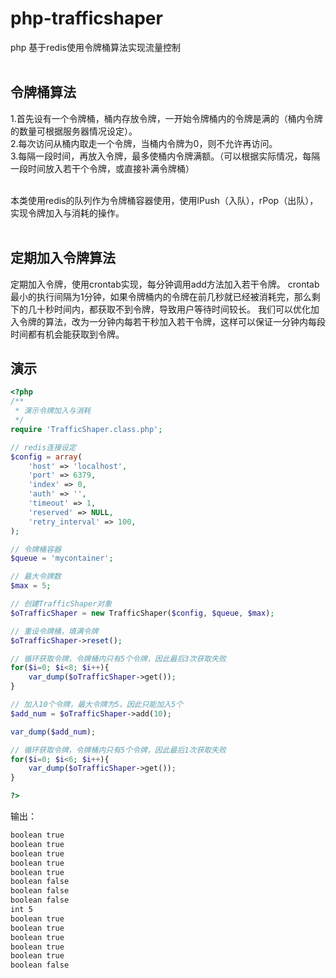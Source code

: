 # php-trafficshaper
php 基于redis使用令牌桶算法实现流量控制<br><br>

## 令牌桶算法

1.首先设有一个令牌桶，桶内存放令牌，一开始令牌桶内的令牌是满的（桶内令牌的数量可根据服务器情况设定）。<br>
2.每次访问从桶内取走一个令牌，当桶内令牌为0，则不允许再访问。<br>
3.每隔一段时间，再放入令牌，最多使桶内令牌满额。（可以根据实际情况，每隔一段时间放入若干个令牌，或直接补满令牌桶）<br><br>

本类使用redis的队列作为令牌桶容器使用，使用lPush（入队），rPop（出队），实现令牌加入与消耗的操作。<br><br>

## 定期加入令牌算法
定期加入令牌，使用crontab实现，每分钟调用add方法加入若干令牌。
crontab最小的执行间隔为1分钟，如果令牌桶内的令牌在前几秒就已经被消耗完，那么剩下的几十秒时间内，都获取不到令牌，导致用户等待时间较长。
我们可以优化加入令牌的算法，改为一分钟内每若干秒加入若干令牌，这样可以保证一分钟内每段时间都有机会能获取到令牌。

## 演示

```php
<?php
/**
 * 演示令牌加入与消耗
 */
require 'TrafficShaper.class.php';

// redis连接设定
$config = array(
    'host' => 'localhost',
    'port' => 6379,
    'index' => 0,
    'auth' => '',
    'timeout' => 1,
    'reserved' => NULL,
    'retry_interval' => 100,
);

// 令牌桶容器
$queue = 'mycontainer';

// 最大令牌数
$max = 5;

// 创建TrafficShaper对象
$oTrafficShaper = new TrafficShaper($config, $queue, $max);

// 重设令牌桶，填满令牌
$oTrafficShaper->reset();

// 循环获取令牌，令牌桶内只有5个令牌，因此最后3次获取失败
for($i=0; $i<8; $i++){
    var_dump($oTrafficShaper->get());
}

// 加入10个令牌，最大令牌为5，因此只能加入5个
$add_num = $oTrafficShaper->add(10);

var_dump($add_num);

// 循环获取令牌，令牌桶内只有5个令牌，因此最后1次获取失败
for($i=0; $i<6; $i++){
    var_dump($oTrafficShaper->get());
}

?>
```

输出：

```txt
boolean true
boolean true
boolean true
boolean true
boolean true
boolean false
boolean false
boolean false
int 5
boolean true
boolean true
boolean true
boolean true
boolean true
boolean false
```

